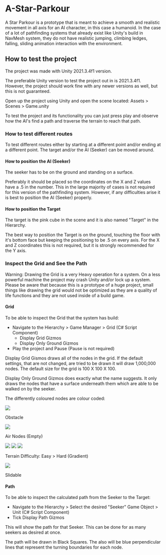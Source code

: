 # **A-Star-Parkour**

A Star Parkour is a prototype that is meant to achieve a smooth and realistic movement in all axis for an AI character, in this case a humanoid. In the case of a lot of pathfinding systems that already exist like Unity's build in NavMesh system, they do not have realistic jumping, climbing ledges, falling, sliding animation interaction with the environment.

## **How to test the project**

The project was made with Unity 2021.3.4f1 version.

The preferable Unity version to test the project out in is 2021.3.4f1. However, the project should work fine with any newer versions as well, but this is not guaranteed.

Open up the project using Unity and open the scene located: Assets > Scenes > Game.unity

To test the project and its functionality you can just press play and observe how the AI's find a path and traverse the terrain to reach that path.

### **How to test different routes**

To test different routes either by starting at a different point and/or ending at a different point. 
The target and/or the AI (Seeker) can be moved around.

#### **How to position the AI (Seeker)**

The seeker has to be on the ground and standing on a surface.

Preferably it should be placed so the coordinates on the X and Z values have a .5 in the number. 
This in the large majority of cases is not required for this version of the pathfinding system.
However, if any difficulties arise it is best to position the AI (Seeker) properly.

#### **How to position the Target**

The target is the pink cube in the scene and it is also named "Target" in the Hierarchy.

The best way to position the Target is on the ground, touching the floor with it's bottom face but keeping the positioning to be .5 on every axis.
For the X and Z coordinates this is not required, but it is strongly recommended for the Y axis.

### **Inspect the Grid and See the Path**

Warning: Drawing the Grid is a very Heavy operation for a system. On a less powerful machine the project may crash Unity and/or lock up a system. 
Please be aware that because this is a prototype of a huge project, small things like drawing the grid would not be optimized as they are a quality of life functions and they are not used inside of a build game.

#### **Grid**

To be able to inspect the Grid that the system has build:
- Navigate to the Hierarchy > Game Manager > Grid (C# Script Component)
  - Display Grid Gizmos
  - Display Only Ground Gizmos
- Play the project and Pause (Pause is not required)

Display Grid Gismos draws all of the nodes in the grid. If the default settings, that are not changed, are tried to be drawn it will draw 1,000,000 nodes. The default size for the grid is 100 X 100 X 100.

Display Only Ground Gizmos does exactly what the name suggests. It only draws the nodes that have a surface underneath them which are able to be walked on by the seeker.

The differently coloured nodes are colour coded:

<!-- <div style="display: flex; gap: 1rem; align-items: center;">
    <div style="display: flex; gap: 1rem;">
        <div style="width: 2rem; height: 2rem; background: red; border-radius: 15%; margin-left: 1rem; margin-bottom: 1rem;">
        </div>
    </div>
    <p> Obstacle</p>
</div>
<div style="display: flex; gap: 1rem; align-items: center;">
    <div style="display: flex; gap: 1rem;">
        <div style="width: 2rem; height: 2rem; background: cyan; border-radius: 15%; margin-left: 1rem; margin-bottom: 1rem;">
        </div>
        </div>
    <p> Air Nodes (Empty)</p>
</div>
<div style="display: flex; gap: 1rem; align-items: center;">
    <div style="display: flex; gap: 1rem;">
        <div style="width: 2rem; height: 2rem; background: white; border-radius: 15%; margin-left: 1rem; margin-bottom: 1rem;">
        </div>
        <div style="width: 2rem; height: 2rem; background: gray; border-radius: 15%; margin-bottom: 1rem;">
        </div> 
        <div style="width: 2rem; height: 2rem; background: black; border-radius: 15%; margin-bottom: 1rem;">
        </div>
    </div> 
    <p> Terrain Difficulty: Easy > Hard (Gradient)</p>
</div>
<div style="display: flex; gap: 1rem; align-items: center;">
    <div style="display: flex; gap: 1rem;">
        <div style="width: 2rem; height: 2rem; background: lime; border-radius: 15%; margin-left: 1rem; margin-bottom: 1rem;">
        </div>
    </div>
    <p> Slidable</p>
</div> -->

![](https://placehold.co/30x30/red/red.png) 

Obstacle

![](https://placehold.co/30x30/cyan/cyan.png) 

Air Nodes (Empty)

![](https://placehold.co/30x30/white/white.png) ![](https://placehold.co/30x30/gray/gray.png) ![](https://placehold.co/30x30/black/black.png)

Terrain Difficulty: Easy > Hard (Gradient)

![](https://placehold.co/30x30/lime/lime.png) 

Slidable 

#### **Path**

To be able to inspect the calculated path from the Seeker to the Target:
- Navigate to the Hierarchy > Select the desired "Seeker" Game Object > Unit (C# Script Component)
- Tick Display Path Gizmos

This will show the path for that Seeker. This can be done for as many seekers as desired at once.

The path will be drawn in Black Squares.
The also will be blue perpendicular lines that represent the turning boundaries for each node.



